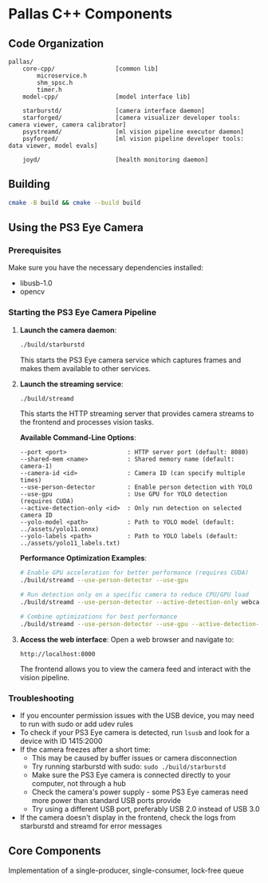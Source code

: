 # Pallas C++ Components

## Code Organization

```
pallas/ 
    core-cpp/                 [common lib]
        microservice.h
        shm_spsc.h
        timer.h
    model-cpp/                [model interface lib]
    
    starburstd/               [camera interface daemon]
    starforged/               [camera visualizer developer tools: camera viewer, camera calibrator]
    psystreamd/               [ml vision pipeline executor daemon]
    psyforged/                [ml vision pipeline developer tools: data viewer, model evals]

    joyd/                     [health monitoring daemon]
```

## Building

```bash
cmake -B build && cmake --build build
```

## Using the PS3 Eye Camera

### Prerequisites

Make sure you have the necessary dependencies installed:
- libusb-1.0
- opencv

### Starting the PS3 Eye Camera Pipeline

1. **Launch the camera daemon**:
   ```bash
   ./build/starburstd
   ```
   This starts the PS3 Eye camera service which captures frames and makes them available to other services.

2. **Launch the streaming service**:
   ```bash
   ./build/streamd
   ```
   This starts the HTTP streaming server that provides camera streams to the frontend and processes vision tasks.

   **Available Command-Line Options**:
   ```
   --port <port>                 : HTTP server port (default: 8080)
   --shared-mem <name>           : Shared memory name (default: camera-1)
   --camera-id <id>              : Camera ID (can specify multiple times)
   --use-person-detector         : Enable person detection with YOLO
   --use-gpu                     : Use GPU for YOLO detection (requires CUDA)
   --active-detection-only <id>  : Only run detection on selected camera ID
   --yolo-model <path>           : Path to YOLO model (default: ../assets/yolo11.onnx)
   --yolo-labels <path>          : Path to YOLO labels (default: ../assets/yolo11_labels.txt)
   ```

   **Performance Optimization Examples**:
   ```bash
   # Enable GPU acceleration for better performance (requires CUDA)
   ./build/streamd --use-person-detector --use-gpu

   # Run detection only on a specific camera to reduce CPU/GPU load
   ./build/streamd --use-person-detector --active-detection-only webcam-0

   # Combine optimizations for best performance
   ./build/streamd --use-person-detector --use-gpu --active-detection-only ps3-0
   ```

3. **Access the web interface**:
   Open a web browser and navigate to:
   ```
   http://localhost:8000
   ```
   The frontend allows you to view the camera feed and interact with the vision pipeline.

### Troubleshooting

- If you encounter permission issues with the USB device, you may need to run with sudo or add udev rules
- To check if your PS3 Eye camera is detected, run `lsusb` and look for a device with ID 1415:2000
- If the camera freezes after a short time:
  - This may be caused by buffer issues or camera disconnection
  - Try running starburstd with sudo: `sudo ./build/starburstd`
  - Make sure the PS3 Eye camera is connected directly to your computer, not through a hub
  - Check the camera's power supply - some PS3 Eye cameras need more power than standard USB ports provide
  - Try using a different USB port, preferably USB 2.0 instead of USB 3.0
- If the camera doesn't display in the frontend, check the logs from starburstd and streamd for error messages

## Core Components

Implementation of a single-producer, single-consumer, lock-free queue